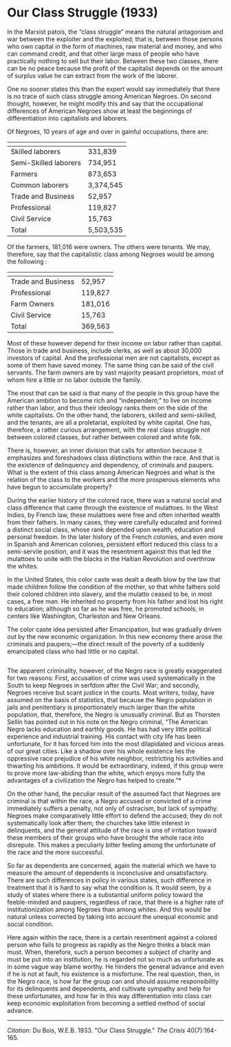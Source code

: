 # Our Class Struggle (1933)

In the Marxist patois, the “class struggle” means the natural antagonism and war between the exploiter and the exploited; that is, between those persons who own capital in the form of machines, raw material and money, and who can command credit, and that other large mass of people who have practically nothing to sell but their labor. Between these two classes, there can be no peace because the profit of the capitalist depends on the amount of surplus value he can extract from the work of the laborer.

One no sooner states this than the expert would say immediately that there is no trace of such class struggle among American Negroes. On second thought, however, he might modify this and say that the occupational differences of American Negroes show at least the beginnings of differentiation into capitalists and laborers.

Of Negroes, 10 years of age and over in gainful occupations, there are:


| <!-- -->    | <!-- -->    |
|-------------|-------------|
| Skilled laborers | 331,839 |
| Semi-Skilled laborers | 734,951 |
| Farmers | 873,653 |
| Common laborers | 3,374,545 |
| Trade and Business | 52,957 |
| Professional | 119,827 |
| Civil Service | 15,763 |
| Total | 5,503,535 |


Of the farmers, 181,016 were owners. The others were tenants. We may, therefore, say that the capitalistic class among Negroes would be among the following :


| <!-- -->    | <!-- -->    |
|-------------|-------------|
| Trade and Business | 52,957 |
| Professional | 119,827 |
| Farm Owners | 181,016 |
| Civil Service | 15,763 |
| Total | 369,563 |

Most of these however depend for their income on labor rather than capital. Those in trade and business, include clerks, as well as about 30,000 investors of capital. And the professional men are not capitalists, except as some of them have saved money. The same thing can be said of the civil servants. The farm owners are by vast majority peasant proprietors, most of whom hire a little or no labor outside the family.

The most that can be said is that many of the people in this group have the American ambition to become rich and “independent;” to live on income rather than labor, and thus their ideology ranks them on the side of the white capitalists. On the other hand, the laborers, skilled and semi-skilled, and the tenants, are all a proletariat, exploited by white capital. One has, therefore, a rather curious arrangement, with the real class struggle not between colored classes, but rather between colored and white folk.

There is, however, an inner division that calls for attention because it emphasizes and foreshadows class distinctions within the race. And that is the existence of delinquency and dependency, of criminals and paupers. What is the extent of this class among American Negroes and what is the relation of the class to the workers and the more prosperous elements who have begun to accumulate property?

During the earlier history of the colored race, there was a natural social and class difference that came through the existence of mulattoes. In the West Indies, by French law, these mulattoes were free and often inherited wealth from their fathers. In many cases, they were carefully educated and formed a distinct social class, whose rank depended upon wealth, education and personal freedom. In the later history of the French colonies, and even more in Spanish and American colonies, persistent effort reduced this class to a semi-servile position, and it was the resentment against this that led the mulattoes to unite with the blacks in the Haitian Revolution and overthrow the whites.

In the United States, this color caste was dealt a death blow by the law that made children follow the condition of the mother, so that white fathers sold their colored children into slavery, and the mulatto ceased to be, in most cases, a free man. He inherited no property from his father and lost his right to education; although so far as he was free, he promoted schools, in centers like Washington, Charleston and New Orleans.

The color caste idea persisted after Emancipation, but was gradually driven out by the new economic organization. In this new economy there arose the criminals and paupers;—the direct result of the poverty of a suddenly emancipated class who had little or no capital.

```{margin} The American Negro. P. 64. Academy of Political and Social Science. [Citation in original]
```
 The apparent criminality, however, of the Negro race is greatly exaggerated for two reasons: First, accusation of crime was used systematically in the South to keep Negroes in serfdom after the Civil War; and secondly, Negroes receive but scant justice in the courts. Most writers, today, have assumed on the basis of statistics, that because the Negro population in jails and penitentiary is proportionately much larger than the white population, that, therefore, the Negro is unusually criminal. But as Thorsten Sellin has pointed out in his note on the Negro criminal, “The American Negro lacks education and earthly goods. He has had very little political experience and industrial training. His contact with city life has been unfortunate, for it has forced him into the most dilapidated and vicious areas of our great cities. Like a shadow over his whole existence lies the oppressive race prejudice of his white neighbor, restricting his activities and thwarting his ambitions. It would be extraordinary, indeed, if this group were to prove more law-abiding than the white, which enjoys more fully the advantages of a civilization the Negro has helped to create.”*


On the other hand, the peculiar result of the assumed fact that Negroes are criminal is that within the race, a Negro accused or convicted of a crime immediately suffers a penalty, not only of ostracism, but lack of sympathy. Negroes make comparatively little effort to defend the accused; they do not systematically look after them; the churches take little interest in delinquents, and the general attitude of the race is one of irritation toward these members of their groups who have brought the whole race into disrepute. This makes a peculiarly bitter feeling among the unfortunate of the race and the more successful.

So far as dependents are concerned, again the material which we have to measure the amount of dependents is inconclusive and unsatisfactory. There are such differences in policy in various states, such difference in treatment that it is hard to say what the condition is. It would seem, by a study of states where there is a substantial uniform  policy toward the feeble-minded and paupers, regardless of race, that there is a higher rate of institutionization among Negroes than among whites. And this would be natural unless corrected by taking into account the unequal economic and social condition.

Here again within the race, there is a certain resentment against a colored person who fails to progress as rapidly as the Negro thinks a black man must. When, therefore, such a person becomes a subject of charity and must be put into an institution, he is regarded not so much as unfortunate as in some vague way blame worthy. He hinders the general advance and even if he is not at fault, his existence is a misfortune. The real question, then, in the Negro race, is how far the group can and should assume responsibility for its delinquents and dependents, and cultivate sympathy and help for these unfortunates, and how far in this way differentiation into class can keep economic exploitation from becoming a settled method of social advance.



_________________
*Citation:* Du Bois, W.E.B. 1933. "Our Class Struggle." *The Crisis* 40(7):164-165.
